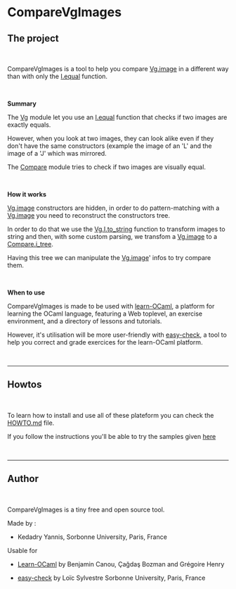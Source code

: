 # CompareVgImages


## The project

</br>

CompareVgImages is a tool to help you compare [Vg.image](https://erratique.ch/software/vg/doc/Vg/I/index.html) in a different way than with only the [I.equal](https://erratique.ch/software/vg/doc/Vg/I/index.html#val-equal) function.

</br>

<strong>Summary</strong>

The [Vg](https://erratique.ch/software/vg/doc/Vg/index.html) module let you use an [I.equal](https://erratique.ch/software/vg/doc/Vg/I/index.html#val-equal) function that checks if two images are exactly equals.

However, when you look at two images, they can look alike even if they don't have the same constructors (example the image of an 'L' and the image of a 'J' which was mirrored.
    
The [Compare](src/compare.mli) module tries to check if two images are visually equal.

</br>

<strong>How it works</strong> 

[Vg.image](https://erratique.ch/software/vg/doc/Vg/I/index.html) constructors are hidden, in order to do pattern-matching with a [Vg.image](https://erratique.ch/software/vg/doc/Vg/I/index.html) you need to reconstruct the constructors tree.

In order to do that we use the [Vg.I.to_string](https://erratique.ch/software/vg/doc/Vg/I/index.html#val-to_string) function to transform images to string and then, with some custom parsing, we transfom a [Vg.image](https://erratique.ch/software/vg/doc/Vg/I/index.html) to a [Compare.i_tree](src/compare.mli).

Having this tree we can manipulate the [Vg.image](https://erratique.ch/software/vg/doc/Vg/I/index.html)' infos to try compare them. 

</br>

<strong>When to use</strong>

CompareVgImages is made to be used with [learn-OCaml](https://github.com/ocaml-sf/learn-ocaml), a platform for learning the OCaml language, featuring a Web toplevel, an exercise environment, and a directory of lessons and tutorials.

However, it's utilisation will be more user-friendly with [easy-check](https://github.com/lsylvestre/easy-check), a tool to help you correct and grade exercices for the learn-OCaml platform.

</br>

---


## Howtos

</br>

To learn how to install and use all of these plateform you can check the [HOWTO.md](https://github.com/MrBigoudi/CompareVgImages/blob/main/HOWTO.md) file.

If you follow the instructions you'll be able to try the samples given [here](https://github.com/MrBigoudi/CompareVgImages/tree/main/samples)

</br>

---


## Author

</br>

CompareVgImages is a tiny free and open source tool.

Made by :

* Kedadry Yannis, Sorbonne University, Paris, France

Usable for 

* [Learn-OCaml](https://github.com/ocaml-sf/learn-ocaml) by Benjamin Canou, Çağdaş Bozman and Grégoire Henry

* [easy-check](https://github.com/lsylvestre/easy-check) by Loïc Sylvestre Sorbonne University, Paris, France


